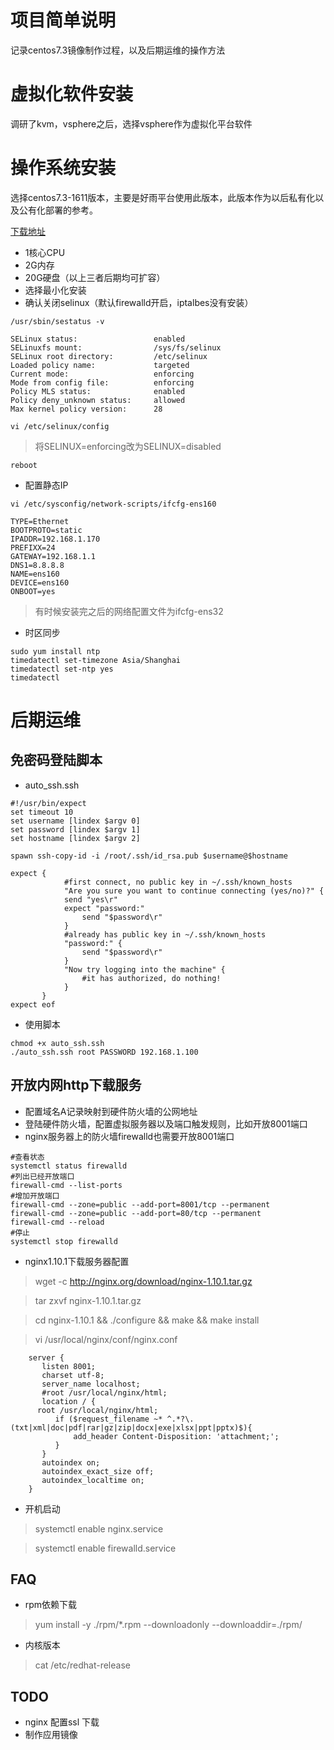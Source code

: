 # 项目简单说明
记录centos7.3镜像制作过程，以及后期运维的操作方法

# 虚拟化软件安装
调研了kvm，vsphere之后，选择vsphere作为虚拟化平台软件

# 操作系统安装
选择centos7.3-1611版本，主要是好雨平台使用此版本，此版本作为以后私有化以及公有化部署的参考。

[下载地址](https://pan.baidu.com/s/1nwjp5FF)

+ 1核心CPU
+ 2G内存
+ 20G硬盘（以上三者后期均可扩容）
+ 选择最小化安装
+ 确认关闭selinux（默认firewalld开启，iptalbes没有安装）
```jshelllanguage
/usr/sbin/sestatus -v 

SELinux status:                 enabled
SELinuxfs mount:                /sys/fs/selinux
SELinux root directory:         /etc/selinux
Loaded policy name:             targeted
Current mode:                   enforcing
Mode from config file:          enforcing
Policy MLS status:              enabled
Policy deny_unknown status:     allowed
Max kernel policy version:      28
```
```jshelllanguage
vi /etc/selinux/config
```
> 将SELINUX=enforcing改为SELINUX=disabled
```jshelllanguage
reboot
```

+ 配置静态IP
```shell
vi /etc/sysconfig/network-scripts/ifcfg-ens160

TYPE=Ethernet
BOOTPROTO=static
IPADDR=192.168.1.170
PREFIXX=24
GATEWAY=192.168.1.1
DNS1=8.8.8.8
NAME=ens160
DEVICE=ens160
ONBOOT=yes

```
> 有时候安装完之后的网络配置文件为ifcfg-ens32

+ 时区同步
```jshelllanguage
sudo yum install ntp
timedatectl set-timezone Asia/Shanghai
timedatectl set-ntp yes
timedatectl
```


# 后期运维

## 免密码登陆脚本
+ auto_ssh.ssh
```jshelllanguage
#!/usr/bin/expect  
set timeout 10  
set username [lindex $argv 0]  
set password [lindex $argv 1]  
set hostname [lindex $argv 2]  

spawn ssh-copy-id -i /root/.ssh/id_rsa.pub $username@$hostname

expect {
            #first connect, no public key in ~/.ssh/known_hosts
            "Are you sure you want to continue connecting (yes/no)?" {
            send "yes\r"
            expect "password:"
                send "$password\r"
            } 
            #already has public key in ~/.ssh/known_hosts
            "password:" {  
                send "$password\r"
            } 
            "Now try logging into the machine" {
                #it has authorized, do nothing!
            }
       }
expect eof
```
+ 使用脚本
```jshelllanguage
chmod +x auto_ssh.ssh
./auto_ssh.ssh root PASSWORD 192.168.1.100
```

## 开放内网http下载服务
+ 配置域名A记录映射到硬件防火墙的公网地址
+ 登陆硬件防火墙，配置虚拟服务器以及端口触发规则，比如开放8001端口
+ nginx服务器上的防火墙firewalld也需要开放8001端口
```jshelllanguage
#查看状态
systemctl status firewalld
#列出已经开放端口
firewall-cmd --list-ports
#增加开放端口
firewall-cmd --zone=public --add-port=8001/tcp --permanent
firewall-cmd --zone=public --add-port=80/tcp --permanent
firewall-cmd --reload
#停止
systemctl stop firewalld
```
+ nginx1.10.1下载服务器配置
> wget -c http://nginx.org/download/nginx-1.10.1.tar.gz

> tar zxvf nginx-1.10.1.tar.gz

> cd nginx-1.10.1 && ./configure && make && make install

> vi /usr/local/nginx/conf/nginx.conf

```nginx
    server {
       listen 8001;
       charset utf-8;
       server_name localhost;
       #root /usr/local/nginx/html;
       location / { 
	  root /usr/local/nginx/html;   
          if ($request_filename ~* ^.*?\.(txt|xml|doc|pdf|rar|gz|zip|docx|exe|xlsx|ppt|pptx)$){
              add_header Content-Disposition: 'attachment;';
          }
       }
       autoindex on;
       autoindex_exact_size off;
       autoindex_localtime on;
    }

```

+ 开机启动

> systemctl enable nginx.service

> systemctl enable firewalld.service

## FAQ
+ rpm依赖下载
> yum install -y  ./rpm/*.rpm --downloadonly --downloaddir=./rpm/

+ 内核版本
> cat /etc/redhat-release


## TODO
+ nginx 配置ssl 下载
+ 制作应用镜像